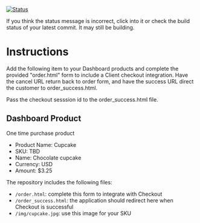 [![Status](https://img.shields.io/badge/status-SUBMITTABLE%20COMMIT:%20ffcc48804182cc87d724d522b819643c02984291-brightgreen.svg)](https://github.com/andremcb/bakery_scaffold_AApE3fQi8zR0pcdo/commit/ffcc48804182cc87d724d522b819643c02984291)




























































































If you think the status message is incorrect, click into it or check the build status of your latest commit. It may still be building.

# Instructions 

Add the following item to your Dashboard products and complete the provided "order.html" form to include a Client checkout integration. Have the cancel URL return back to order form, and have the success URL direct the customer to order_success.html. 

Pass the checkout sesssion id to the order_success.html file.

## Dashboard Product
One time purchase product
* Product Name: Cupcake
* SKU: TBD
* Name: Chocolate cupcake
* Currency: USD
* Amount: $3.25

The repository includes the following files:
* `/order.html`: complete this form to integrate with Checkout
* `/order_success.html`: the application should redirect here when Checkout is successful
* `/img/cupcake.jpg`: use this image for your SKU
